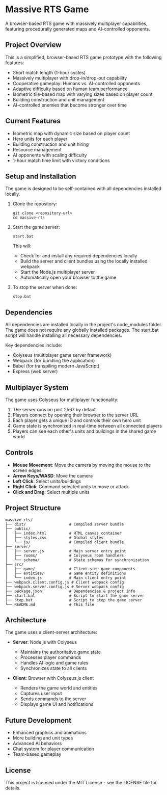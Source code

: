 # Massive RTS Game

A browser-based RTS game with massively multiplayer capabilities, featuring procedurally generated maps and AI-controlled opponents.

## Project Overview

This is a simplified, browser-based RTS game prototype with the following features:

- Short match length (1-hour cycles)
- Massively multiplayer with drop-in/drop-out capability
- Cooperative gameplay: Humans vs. AI-controlled opponents
- Adaptive difficulty based on human team performance
- Isometric tile-based map with varying sizes based on player count
- Building construction and unit management
- AI-controlled enemies that become stronger over time

## Current Features

- Isometric map with dynamic size based on player count
- Hero units for each player
- Building construction and unit hiring
- Resource management
- AI opponents with scaling difficulty
- 1-hour match time limit with victory conditions

## Setup and Installation

The game is designed to be self-contained with all dependencies installed locally.

1. Clone the repository:
   ```
   git clone <repository-url>
   cd massive-rts
   ```

2. Start the game server:
   ```
   start.bat
   ```
   This will:
   - Check for and install any required dependencies locally
   - Build the server and client bundles using the locally installed webpack
   - Start the Node.js multiplayer server
   - Automatically open your browser to the game

3. To stop the server when done:
   ```
   stop.bat
   ```

## Dependencies

All dependencies are installed locally in the project's node_modules folder. The game does not require any globally installed packages. The start.bat script will handle installing all necessary dependencies.

Key dependencies include:
- Colyseus (multiplayer game server framework)
- Webpack (for bundling the application)
- Babel (for transpiling modern JavaScript)
- Express (web server)

## Multiplayer System

The game uses Colyseus for multiplayer functionality:

1. The server runs on port 2567 by default
2. Players connect by opening their browser to the server URL
3. Each player gets a unique ID and controls their own hero unit
4. Game state is synchronized in real-time between all connected players
5. Players can see each other's units and buildings in the shared game world

## Controls

- **Mouse Movement**: Move the camera by moving the mouse to the screen edges
- **Arrow Keys/WASD**: Move the camera
- **Left Click**: Select units/buildings
- **Right Click**: Command selected units to move or attack
- **Click and Drag**: Select multiple units

## Project Structure

```
massive-rts/
├── dist/                   # Compiled server bundle
├── public/
│   ├── index.html          # HTML canvas container
│   ├── styles.css          # Global styles
│   └── js/                 # Compiled client bundle
├── server/
│   ├── server.js           # Main server entry point
│   ├── rooms/              # Colyseus room handlers
│   └── schema/             # State schemas for synchronization
├── src/
│   ├── game/               # Client-side game components
│   ├── entities/           # Game entity definitions
│   └── index.js            # Main client entry point
├── webpack.client.config.js # Client webpack config
├── webpack.server.config.js # Server webpack config
├── package.json            # Dependencies & project info
├── start.bat               # Script to start the game server
├── stop.bat                # Script to stop the game server
└── README.md               # This file
```

## Architecture

The game uses a client-server architecture:

- **Server**: Node.js with Colyseus
  - Maintains the authoritative game state
  - Processes player commands
  - Handles AI logic and game rules
  - Synchronizes state to all clients

- **Client**: Browser with Colyseus.js client
  - Renders the game world and entities
  - Captures user input
  - Sends commands to the server
  - Displays game UI and notifications

## Future Development

- Enhanced graphics and animations
- More building and unit types
- Advanced AI behaviors
- Chat system for player communication
- Team-based gameplay

## License

This project is licensed under the MIT License - see the LICENSE file for details. 